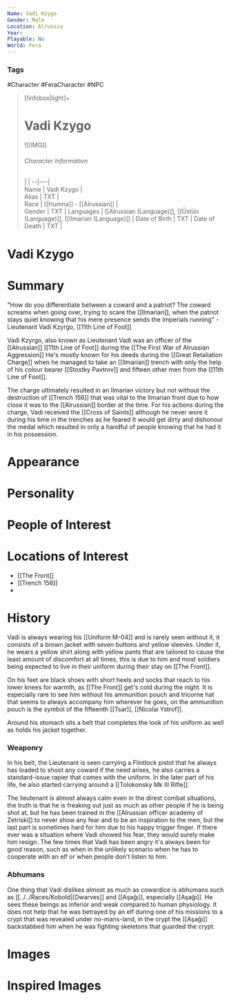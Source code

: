 ```yaml
---
Name: Vadi Kzygo
Gender: Male
Location: Alrussia
Year: 
Playable: No
World: Fera
---
```


### Tags
#Character #FeraCharacter #NPC

> [!infobox|light]+  
> # Vadi Kzygo  
> ![[IMG]]  
> ###### Character Information
>  |   |
> --|---|  
> Name | Vadi Kzygo |  
> Alias | TXT |  
> Race | [[Humna]] - [[Alrussian]] |  
> Gender | TXT |
> Languages | [[Alrussian (Language)]], [[Üstün (Language)]], [[Ilmarian (Language)]] |
> Date of Birth | TXT |
> Date of Death | TXT |

# Vadi Kzygo

# Summary

"How do you differentiate between a coward and a patriot? The coward screams when going over, trying to scare the [[Ilmarian]], when the patriot stays quiet knowing that his mere presence sends the Imperials running" 
-Lieutenant Vadi Kzyrgo, [[11th Line of Foot]]

Vadi Kzyrgo, also known as Lieutenant Vadi was an officer of the [[Alrussian]] [[11th Line of Foot]] during the [[The First War of Alrussian Aggression]] He's mostly known for his deeds during the [[Great Retaliation Charge]] when he managed to take an [[Ilmarian]] trench with only the help of his colour bearer [[Stostky Pavtrov]] and fifteen other men from the [[11th Line of Foot]]. 

The charge ultimately resulted in an Ilmarian victory but not without the destruction of [[Trench 156]] that was vital to the Ilmarian front due to how close it was to the [[Alrussian]] border at the time. For his actions during the charge, Vadi received the [[Cross of Saints]] although he never wore it during his time in the trenches as he feared It would get dirty and dishonour the medal which resulted in only a handful of people knowing that he had it in his possession. 

# Appearance

# Personality

# People of Interest

# Locations of Interest
- [[The Front]]
- [[Trench 156]]
- 
# History


Vadi is always wearing his [[Uniform M-04]] and is rarely seen without it, it consists of a brown jacket with seven buttons and yellow sleeves. Under it, he wears a yellow shirt along with yellow pants that are tailored to cause the least amount of discomfort at all times, this is due to him and most soldiers being expected to live in their uniform during their stay on [[The Front]]. 

On his feet are black shoes with short heels and socks that reach to his lower knees for warmth, as [[The Front]] get's cold during the night. It is especially rare to see him without his ammunition pouch and tricorne hat that seems to always accompany him wherever he goes, on the ammunition pouch is the symbol of the fifteenth [[Tsar]], [[Nicolai Ystrof]]. 

Around his stomach sits a belt that completes the look of his uniform as well as holds his jacket together. 

### Weaponry
In his belt, the Lieutenant is seen carrying a Flintlock pistol that he always has loaded to shoot any coward if the need arises, he also carries a standard-issue rapier that comes with the uniform. In the later part of his life, he also started carrying around a [[Tolokonsky Mk III Rifle]]. 

The lieutenant is almost always calm even in the direst combat situations, the truth is that he is freaking out just as much as other people if he is being shot at, but he has been trained in the [[Alrussian officer academy of Zetriski]] to never show any fear and to be an inspiration to the men, but the last part is sometimes hard for him due to his happy trigger finger. If there ever was a situation where Vadi showed his fear, they would surely make him resign. The few times that Vadi has been angry it's always been for good reason, such as when in the unlikely scenario when he has to cooperate with an elf or when people don't listen to him. 

### Abhumans
One thing that Vadi dislikes almost as much as cowardice is abhumans such as [[../../Races/Kobold|[Dwarves]] and [[Aşağı]], especially [[Aşağı]]. He sees these beings as inferior and weak compared to human physiology. It does not help that he was betrayed by an elf during one of his missions to a crypt that was revealed under no-mans-land, in the crypt the [[Aşağı]] backstabbed him when he was fighting skeletons that guarded the crypt. 

# Images

# Inspired Images

